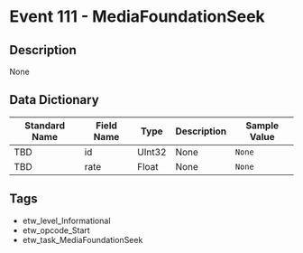 # Event 111 - MediaFoundationSeek

## Description
None

## Data Dictionary
|Standard Name|Field Name|Type|Description|Sample Value|
|---|---|---|---|---|
|TBD|id|UInt32|None|`None`|
|TBD|rate|Float|None|`None`|

## Tags
* etw_level_Informational
* etw_opcode_Start
* etw_task_MediaFoundationSeek